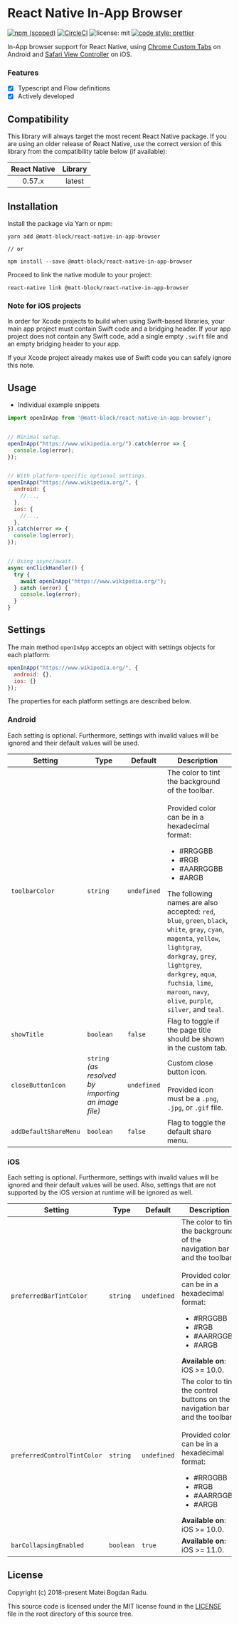 # React Native In-App Browser

[![npm (scoped)][npm_shield]][npm] [![CircleCI][circleci_shield]][circleci]
![license: mit][license_shield] [![code style: prettier][prettier_shield]][prettier]

In-App browser support for React Native, using [Chrome Custom Tabs][chromecustomtabs]
on Android
and [Safari View Controller][sfsafariviewcontroller] on iOS.

### Features

- [x] Typescript and Flow definitions
- [x] Actively developed

## Compatibility

This library will always target the most recent React Native package. If you are
using an older release of React Native, use the correct version of this library
from the compatibility table below (if available):

| React Native | Library |
| :----------: | :-----: |
|    0.57.x    | latest  |

## Installation

Install the package via Yarn or npm:

```
yarn add @matt-block/react-native-in-app-browser

// or

npm install --save @matt-block/react-native-in-app-browser
```

Proceed to link the native module to your project:

```
react-native link @matt-block/react-native-in-app-browser
```

### Note for iOS projects

In order for Xcode projects to build when using Swift-based libraries, your
main app project must contain Swift code and a bridging header. If your app
project does not contain any Swift code, add a single empty `.swift` file and an
empty bridging header to your app.

If your Xcode project already makes use of Swift code you can safely ignore this
note.

## Usage

- Individual example snippets

```javascript
import openInApp from '@matt-block/react-native-in-app-browser';


// Minimal setup.
openInApp("https://www.wikipedia.org/").catch(error => {
  console.log(error);
});


// With platform-specific optional settings.
openInApp("https://www.wikipedia.org/", {
  android: {
    //...,
  },
  ios: {
    //...,
  },
}).catch(error => {
  console.log(error);
});


// Using async/await.
async onClickHandler() {
  try {
    await openInApp("https://www.wikipedia.org/");
  } catch (error) {
    console.log(error);
  }
}
```

## Settings

The main method `openInApp` accepts an object with settings objects for each
platform:

```javascript
openInApp("https://www.wikipedia.org/", {
  android: {},
  ios: {}
});
```

The properties for each platform settings are described below.

### Android

Each setting is optional. Furthermore, settings with invalid values will be
ignored and their default values will be used.

| Setting               | Type                                                | Default     | Description                                                                                                                                                                                                                                                                                                                                                                                                                                          |
| --------------------- | --------------------------------------------------- | ----------- | ---------------------------------------------------------------------------------------------------------------------------------------------------------------------------------------------------------------------------------------------------------------------------------------------------------------------------------------------------------------------------------------------------------------------------------------------------- |
| `toolbarColor`        | `string`                                            | `undefined` | The color to tint the background of the toolbar.<br/><br/>Provided color can be in a hexadecimal format: <br/><ul><li>#RRGGBB</li><li>#RGB</li><li>#AARRGGBB</li><li>#ARGB</ul>The following names are also accepted: `red`, `blue`, `green`, `black`, `white`, `gray`, `cyan`, `magenta`, `yellow`, `lightgray`, `darkgray`, `grey`, `lightgrey`, `darkgrey`, `aqua`, `fuchsia`, `lime`, `maroon`, `navy`, `olive`, `purple`, `silver`, and `teal`. |
| `showTitle`           | `boolean`                                           | `false`     | Flag to toggle if the page title should be shown in the custom tab.                                                                                                                                                                                                                                                                                                                                                                                  |
| `closeButtonIcon`     | `string` _(as resolved by importing an image file)_ | `undefined` | Custom close button icon.<br/><br/>Provided icon must be a `.png`, `.jpg`, or `.gif` file.                                                                                                                                                                                                                                                                                                                                                           |
| `addDefaultShareMenu` | `boolean`                                           | `false`     | Flag to toggle the default share menu.                                                                                                                                                                                                                                                                                                                                                                                                               |

### iOS

Each setting is optional. Furthermore, settings with invalid values will be
ignored and their default values will be used. Also, settings that are not
supported by the iOS version at runtime will be ignored as well.

| Setting                     | Type      | Default     | Description                                                                                                                                                                                                                               |
| --------------------------- | --------- | ----------- | ----------------------------------------------------------------------------------------------------------------------------------------------------------------------------------------------------------------------------------------- |
| `preferredBarTintColor`     | `string`  | `undefined` | The color to tint the background of the navigation bar and the toolbar.<br/><br/>Provided color can be in a hexadecimal format: <br/><ul><li>#RRGGBB</li><li>#RGB</li><li>#AARRGGBB</li><li>#ARGB</ul>**Available on**: iOS >= 10.0.      |
| `preferredControlTintColor` | `string`  | `undefined` | The color to tint the control buttons on the navigation bar and the toolbar.<br/><br/>Provided color can be in a hexadecimal format: <br/><ul><li>#RRGGBB</li><li>#RGB</li><li>#AARRGGBB</li><li>#ARGB</ul>**Available on**: iOS >= 10.0. |
| `barCollapsingEnabled`      | `boolean` | `true`      | **Available on**: iOS >= 11.0.                                                                                                                                                                                                            |

## License

Copyright (c) 2018-present Matei Bogdan Radu.

This source code is licensed under the MIT license found in the
[LICENSE][license] file in the root directory of this source tree.

<!-- Sources -->

[chromecustomtabs]: https://developer.chrome.com/multidevice/android/customtabs
[sfsafariviewcontroller]: https://developer.apple.com/documentation/safariservices/sfsafariviewcontroller
[license]: https://github.com/matt-block/react-native-in-app-browser/blob/master/LICENSE
[license_shield]: https://img.shields.io/badge/license-MIT-blue.svg
[prettier_shield]: https://img.shields.io/badge/code_style-prettier-ff69b4.svg
[prettier]: https://github.com/prettier/prettier
[npm]: https://www.npmjs.com/package/@matt-block/react-native-in-app-browser
[npm_shield]: https://img.shields.io/npm/v/@matt-block/react-native-in-app-browser.svg
[circleci]: https://circleci.com/gh/matt-block/react-native-in-app-browser/tree/master
[circleci_shield]: https://circleci.com/gh/matt-block/react-native-in-app-browser/tree/master.svg?style=shield
